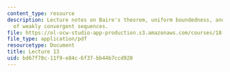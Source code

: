 ```yaml
---
content_type: resource
description: Lecture notes on Baire's theorem, uniform boundedness, and boundedness
  of weakly convergent sequences.
file: https://ol-ocw-studio-app-production.s3.amazonaws.com/courses/18-102-introduction-to-functional-analysis-spring-2009/bd67f78c11f9e84c6f37bb44b7ccd920_MIT18_102s09_lec13.pdf
file_type: application/pdf
resourcetype: Document
title: Lecture 13
uid: bd67f78c-11f9-e84c-6f37-bb44b7ccd920
---
```

